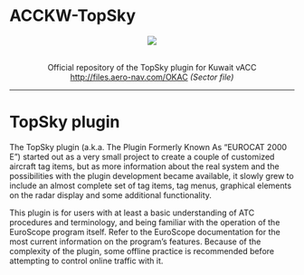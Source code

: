 # ACCKW-TopSky
<p align="center"><img src="https://i.imgur.com/5a4eBmU.png" width="auto"></p>

<p align="center"><br>Official repository of the TopSky plugin for Kuwait vACC<br>
<a href="http://files.aero-nav.com/OKAC" target="_blank">http://files.aero-nav.com/OKAC</a> <i>(Sector file)</i><br>
</p>

---



# TopSky plugin

The TopSky plugin (a.k.a. The Plugin Formerly Known As “EUROCAT 2000 E”) started out as a very small project to create a couple of customized aircraft tag items, but as more information about the real system and the possibilities with the plugin development became available, it slowly grew to include an almost complete set of tag items, tag menus, graphical elements on the radar display and some additional functionality.

This plugin is for users with at least a basic understanding of ATC procedures and terminology, and being familiar with the operation of the EuroScope program itself. Refer to the EuroScope documentation for the most current information on the program’s features. Because of the complexity of the plugin, some offline practice is recommended before attempting to control online traffic with it.

